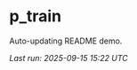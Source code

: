 # p_train

Auto-updating README demo.

<!--START_SECTION:status-->
_Last run: 2025-09-15 15:22 UTC_
<!--END_SECTION:status-->


























































































































































































































































































































































































































































































































































































































